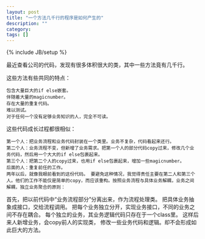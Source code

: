 ```yaml
---
layout: post
title: "一个方法几千行的程序是如何产生的"
description: ""
category: 
tags: []
---
```

{% include JB/setup %}

最近查看公司的代码，发现有很多体积很大的类，其中一些方法竟有几千行。 

这些方法有些共同的特点： 

	包含大量巨大的if else嵌套。 
	伴随着大量的magicnumber。 
	存在大量的重复代码。 
	难以测试。 
	对于任何一个没有足够业务知识的人，完全不可读。 

这些代码成长过程都很相似： 

	第一个人：把业务流程和业务代码封装在一个类里。业务不复杂，代码看起来还行。 
	第二个人：业务流程不变，但新增了业务需求。把第一个人的部分代码copy过来，修改几个业务代码，然后用一个大大的if else包裹起来。 
	第三个人：把第二个人的copy过来，也用if else包裹起来，增加一些magicnumber。 
	后面的人：重复前任的工作。 
	两年以后，就像我眼前看到的这份代码。 要避免这种情况，我觉得责任主要在第二人和第三个人。他们的工作不能仅是简单的copy，而应该重构。按照业务流程与具体业务解耦，业务之间解耦，独立业务聚合的原则： 


首先，把以前代码中“业务流程部分”分离出来，作为流程处理类。 把具体业务抽象成接口，交给流程调用。 把每个业务独立分开，实现业务接口，不同的业务之间不存在耦合。 每个独立的业务，其业务逻辑代码只存在于一个class里。 这样后来人新增业务，会copy前人的实现类， 修改一些业务代码和逻辑。却不会形成如此巨大的方法。
